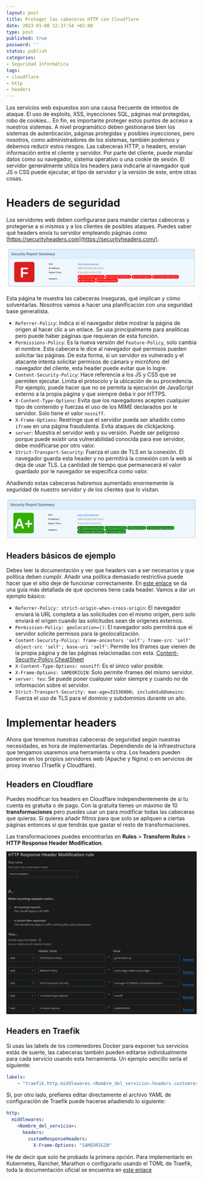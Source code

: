 ```yaml
---
layout: post
title: Proteger las cabeceras HTTP con Cloudflare
date: 2023-01-08 12:37:54 +02:00
type: post
published: true
password: ''
status: publish
categories:
- Seguridad Informática
tags:
- cloudflare
- http
- headers
---
```

Los servicios web expuestos son una causa frecuente de intentos de ataque. El uso de exploits, XSS, inyecciones SQL, páginas mal protegidas, robo de cookies… En fin, es importante proteger estos puntos de acceso a nuestros sistemas. A nivel programático deben gestionarse bien los sistemas de autenticación, páginas protegidas y posibles inyecciones, pero nosotros, como administradores de los sistemas, también podemos y debemos reducir estos riesgos.
Las cabeceras HTTP, o headers, envían información entre el cliente y servidor. Por parte del cliente, puede mandar datos como su navegador, sistema operativo o una cookie de sesión. El servidor generalmente utiliza los headers para indicarle al navegador qué JS o CSS puede ejecutar, el tipo de servidor y la versión de este, entre otras cosas.

# Headers de seguridad
Los servidores web deben configurarse para mandar ciertas cabeceras y protegerse a sí mismos y a los clientes de posibles ataques. Puedes saber qué headers envía tu servidor empleando páginas como [https://securityheaders.com](https://securityheaders.com/).

![](/assets/2023/01/mala-cabecera.png)

Esta página te muestra las cabeceras inseguras, qué implican y cómo solventarlas. Nosotros vamos a hacer una planificación con una seguridad base generalista.
- `Referrer-Policy`: Indica si el navegador debe mostrar la página de origen al hacer clic a un enlace. Se usa principalmente para analíticas pero puede haber páginas que requieran de esta función.
- `Permissions-Policy`: Es la nueva versión del `Feature-Policy`, solo cambia el nombre. Esta cabecera le dice al navegador qué permisos pueden solicitar las páginas. De esta forma, si un servidor es vulnerado y el atacante intenta solicitar permisos de cámara y micrófono del navegador del cliente, esta header puede evitar que lo logre.
- `Content-Security-Policy`: Hace referencia a los JS y CSS que se permiten ejecutar. Limita el protocolo y la ubicación de su procedencia. Por ejemplo, puede hacer que no se permita la ejecución de JavaScript externo a la propia página y que siempre deba ir por HTTPS.
- `X-Content-Type-Options`: Evita que los navegadores acepten cualquier tipo de contenido y fuerzas el uso de los MIME declarados por le servidor. Solo tiene el valor `nosniff`.
- `X-Frame-Options`: Restringe que el servidor pueda ser añadido como `iframe` en una página fraudulenta. Evita ataques de clickjacking.
- `server`: Muestra el servidor web y su versión. Puede ser peligroso porque puede existir una vulnerabilidad conocida para ese servidor, debe modificarse por otro valor.
- `Strict-Transport-Security`: Fuerza el uso de TLS en la conexión. El navegador guarda esta header y no permitirá la conexión con la web si deja de usar TLS. La cantidad de tiempo que permanecerá el valor guardado por le navegador se especifica como valor.

Añadiendo estas cabeceras habremos aumentado enormemente la seguridad de nuestro servidor y de los clientes que lo visitan.

![](/assets/2023/01/buena-cabecera.png)

## Headers básicos de ejemplo

Debes leer la documentación y ver que headers van a ser necesarios y que política deben cumplir. Añadir una política demasiado restrictiva puede hacer que el sitio deje de funcionar correctamente. En [este enlace][def] se da una guía más detallada de qué opciones tiene cada header. Vamos a dar un ejemplo básico:
- `Referrer-Policy: strict-origin-when-cross-origin`: El navegador enviará la URL completa a las solicitudes con el mismo origen, pero solo enviará el origen cuando las solicitudes sean de orígenes externos.
- `Permission-Policy: geolocation=()`: El navegador solo permitirá que el servidor solicite permisos para la geolocalización.
- `Content-Security-Policy: frame-ancestors 'self'; frame-src 'self' object-src 'self'; base-uri 'self'`: Permite los iframes que vienen de la propia página y de las páginas relacionadas con esta. [Content-Security-Policy CheatSheet][def2]
- `X-Content-Type-Options: nosniff`: Es el único valor posible.
- `X-Frame-Options: SAMEORIGIN`: Solo permite iframes del mismo servidor.
- `server: Yes`: Se puede poner cualquier valor siempre y cuando no de información sobre el servidor.
- `Strict-Transport-Security: max-age=31536000; includeSubDomains`: Fuerza el uso de TLS para el dominio y subdominios durante un año.

[def]: https://scotthelme.co.uk/hardening-your-http-response-headers/
[def2]: https://scotthelme.co.uk/csp-cheat-sheet/

# Implementar headers
Ahora que tenemos nuestras cabeceras de seguridad según nuestras necesidades, es hora de implementarlas. Dependiendo de la infraestructura que tengamos usaremos una herramienta u otra. Los headers pueden ponerse en los propios servidores web (Apache y Nginx) o en servicios de proxy inverso (Traefik y Cloudflare).

## Headers en Cloudflare
Puedes modificar los headers en Cloudflare independientemente de si tu cuenta es gratuita o de pago. Con la gratuita tienes un máximo de 10 **transformaciones** pero puedes usar un para modificar todas las cabeceras que quieras. Si quieres añadir filtros para que solo se apliquen a ciertas páginas entonces sí que tendrás que gastar el resto de transformaciones.

Las transformaciones puedes encontrarlas en **Rules** > **Transform Rules** > **HTTP Response Header Modification**.

![](/assets/2023/01/cloudflare-headers.png)

## Headers en Traefik
Si usas las labels de los contenedores Docker para exponer tus servicios estás de suerte, las cabeceras también pueden editarse individualmente para cada servicio usando esta herramienta. Un ejemplo sencillo sería el siguiente:

```yaml
labels:
    - "traefik.http.middlewares.<Nombre_del_servicio>.headers.customresponseheaders.X-Frame-Options=SAMEORIGIN"
```

Si, por otro lado, prefieres editar directamente el archivo YAML de configuración de Traefik puede hacerse añadiendo lo siguiente:

```yaml
http:
  middlewares:
    <Nombre_del_servicio>:
      headers:
        customResponseHeaders:
          X-Frame-Options: "SAMEORIGIN"
```

He de decir que solo he probado la primera opción. Para implementarlo en Kubernetes, Rancher, Marathon o configurarlo usando el TOML de Traefik, toda la documentación oficial se encuentra en [este enlace][def3]

[def3]: https://doc.traefik.io/traefik/middlewares/http/headers/#configuration-examples